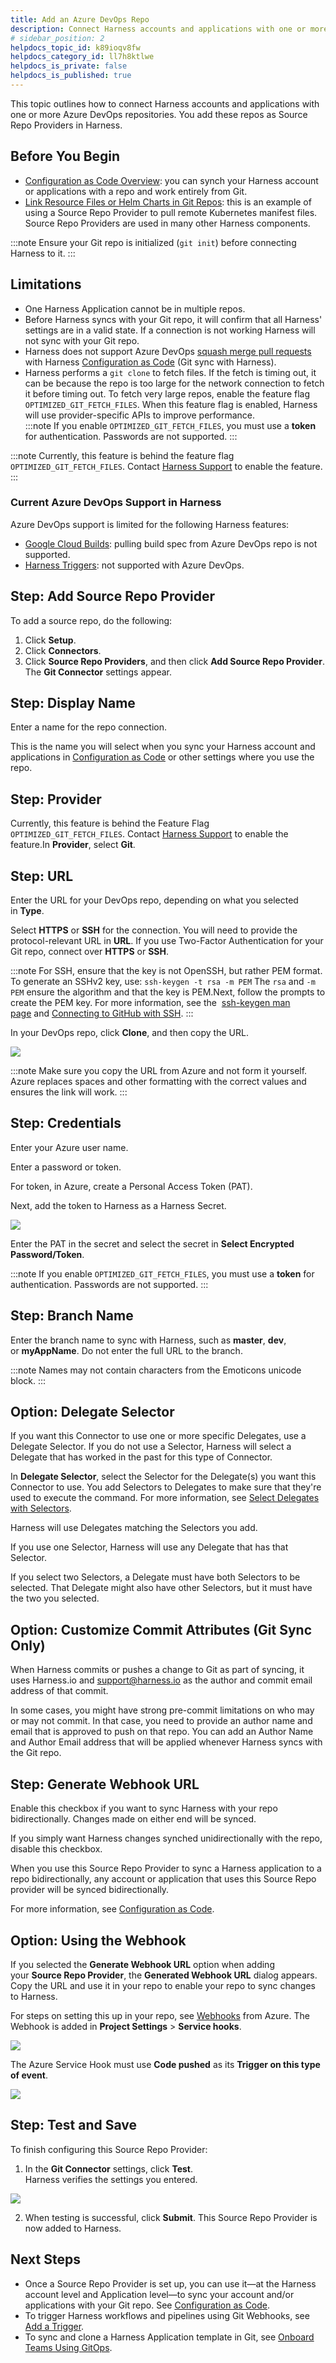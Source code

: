 ```yaml
---
title: Add an Azure DevOps Repo
description: Connect Harness accounts and applications with one or more Azure DevOps repositories.
# sidebar_position: 2
helpdocs_topic_id: k89ioqv8fw
helpdocs_category_id: ll7h8ktlwe
helpdocs_is_private: false
helpdocs_is_published: true
---
```


This topic outlines how to connect Harness accounts and applications with one or more Azure DevOps repositories. You add these repos as Source Repo Providers in Harness.

## Before You Begin

* [Configuration as Code Overview](../../config-as-code/configuration-as-code.md): you can synch your Harness account or applications with a repo and work entirely from Git.
* [Link Resource Files or Helm Charts in Git Repos](../../../continuous-delivery/kubernetes-deployments/link-resource-files-or-helm-charts-in-git-repos.md): this is an example of using a Source Repo Provider to pull remote Kubernetes manifest files. Source Repo Providers are used in many other Harness components.

:::note
Ensure your Git repo is initialized (`git init`) before connecting Harness to it.
:::

## Limitations

* One Harness Application cannot be in multiple repos.
* Before Harness syncs with your Git repo, it will confirm that all Harness' settings are in a valid state. If a connection is not working Harness will not sync with your Git repo.
* Harness does not support Azure DevOps [squash merge pull requests](https://docs.microsoft.com/en-us/azure/devops/repos/git/merging-with-squash) with Harness [Configuration as Code](../../config-as-code/configuration-as-code.md) (Git sync with Harness).
* Harness performs a `git clone` to fetch files. If the fetch is timing out, it can be because the repo is too large for the network connection to fetch it before timing out. To fetch very large repos, enable the feature flag `OPTIMIZED_GIT_FETCH_FILES`. When this feature flag is enabled, Harness will use provider-specific APIs to improve performance.  
:::note
If you enable `OPTIMIZED_GIT_FETCH_FILES`, you must use a **token** for authentication. Passwords are not supported.
:::

:::note
Currently, this feature is behind the feature flag `OPTIMIZED_GIT_FETCH_FILES`. Contact [Harness Support](mailto:support@harness.io) to enable the feature.
:::

### Current Azure DevOps Support in Harness

Azure DevOps support is limited for the following Harness features:

* [Google Cloud Builds](../../../continuous-delivery/google-cloud/trigger-google-cloud-builds.md): pulling build spec from Azure DevOps repo is not supported.
* [Harness Triggers](../../../continuous-delivery/model-cd-pipeline/triggers/add-a-trigger-2.md): not supported with Azure DevOps.

## Step: Add Source Repo Provider

To add a source repo, do the following:

1. Click **Setup**.
2. Click **Connectors**.
3. Click **Source Repo Providers**, and then click **Add Source Repo Provider**. The **Git Connector** settings appear.

## Step: Display Name

Enter a name for the repo connection.

This is the name you will select when you sync your Harness account and applications in [Configuration as Code](../../config-as-code/configuration-as-code.md) or other settings where you use the repo.

## Step: Provider

Currently, this feature is behind the Feature Flag `OPTIMIZED_GIT_FETCH_FILES`. Contact [Harness Support](mailto:support@harness.io) to enable the feature.In **Provider**, select **Git**.

## Step: URL

Enter the URL for your DevOps repo, depending on what you selected in **Type**.

Select **HTTPS** or **SSH** for the connection. You will need to provide the protocol-relevant URL in **URL**. If you use Two-Factor Authentication for your Git repo, connect over **HTTPS** or **SSH**.

:::note
For SSH, ensure that the key is not OpenSSH, but rather PEM format. To generate an SSHv2 key, use: `ssh-keygen -t rsa -m PEM` The `rsa` and `-m PEM` ensure the algorithm and that the key is PEM.Next, follow the prompts to create the PEM key. For more information, see the  [ssh-keygen man page](https://linux.die.net/man/1/ssh-keygen) and [Connecting to GitHub with SSH](https://help.github.com/en/github/authenticating-to-github/connecting-to-github-with-ssh).
:::

In your DevOps repo, click **Clone**, and then copy the URL.

![](./static/add-an-azure-dev-ops-repo-12.png)

:::note
Make sure you copy the URL from Azure and not form it yourself. Azure replaces spaces and other formatting with the correct values and ensures the link will work.
:::

## Step: Credentials

Enter your Azure user name.

Enter a password or token.

For token, in Azure, create a Personal Access Token (PAT).

Next, add the token to Harness as a Harness Secret.

![](./static/add-an-azure-dev-ops-repo-13.png)

Enter the PAT in the secret and select the secret in **Select Encrypted Password/Token**.

:::note
If you enable `OPTIMIZED_GIT_FETCH_FILES`, you must use a **token** for authentication. Passwords are not supported.
:::

## Step: Branch Name

Enter the branch name to sync with Harness, such as **master**, **dev**, or **myAppName**. Do not enter the full URL to the branch.

:::note
Names may not contain characters from the Emoticons unicode block.
:::

## Option: Delegate Selector

If you want this Connector to use one or more specific Delegates, use a Delegate Selector. If you do not use a Selector, Harness will select a Delegate that has worked in the past for this type of Connector.

In **Delegate Selector**, select the Selector for the Delegate(s) you want this Connector to use. You add Selectors to Delegates to make sure that they're used to execute the command. For more information, see [Select Delegates with Selectors](../manage-delegates/select-delegates-for-specific-tasks-with-selectors.md).

Harness will use Delegates matching the Selectors you add.

If you use one Selector, Harness will use any Delegate that has that Selector.

If you select two Selectors, a Delegate must have both Selectors to be selected. That Delegate might also have other Selectors, but it must have the two you selected.

## Option: Customize Commit Attributes (Git Sync Only)

When Harness commits or pushes a change to Git as part of syncing, it uses Harness.io and support@harness.io as the author and commit email address of that commit.

In some cases, you might have strong pre-commit limitations on who may or may not commit. In that case, you need to provide an author name and email that is approved to push on that repo. You can add an Author Name and Author Email address that will be applied whenever Harness syncs with the Git repo.

## Step: Generate Webhook URL

Enable this checkbox if you want to sync Harness with your repo bidirectionally. Changes made on either end will be synced.

If you simply want Harness changes synched unidirectionally with the repo, disable this checkbox.

When you use this Source Repo Provider to sync a Harness application to a repo bidirectionally, any account or application that uses this Source Repo provider will be synced bidirectionally.

For more information, see [Configuration as Code](../../config-as-code/configuration-as-code.md).

## Option: Using the Webhook

If you selected the **Generate Webhook URL** option when adding your **Source Repo Provider**, the **Generated Webhook URL** dialog appears. Copy the URL and use it in your repo to enable your repo to sync changes to Harness.

For steps on setting this up in your repo, see [Webhooks](https://docs.microsoft.com/en-us/azure/devops/service-hooks/services/webhooks?view=azure-devops) from Azure. The Webhook is added in **Project Settings** > **Service hooks**.

![](./static/add-an-azure-dev-ops-repo-14.png)

The Azure Service Hook must use **Code pushed** as its **Trigger on this type of event**.

![](./static/add-an-azure-dev-ops-repo-15.png)


## Step: Test and Save

To finish configuring this Source Repo Provider:

1. In the **Git Connector** settings, click **Test**.  
Harness verifies the settings you entered.

![](./static/add-an-azure-dev-ops-repo-16.png)

2. When testing is successful, click **Submit**. This Source Repo Provider is now added to Harness.

## Next Steps

* Once a Source Repo Provider is set up, you can use it—at the Harness account level and Application level—to sync your account and/or applications with your Git repo. See [Configuration as Code](../../config-as-code/configuration-as-code.md).
* To trigger Harness workflows and pipelines using Git Webhooks, see [Add a Trigger](../../../continuous-delivery/model-cd-pipeline/triggers/add-a-trigger-2.md).
* To sync and clone a Harness Application template in Git, see [Onboard Teams Using GitOps](../../../continuous-delivery/harness-git-based/onboard-teams-using-git-ops.md).

